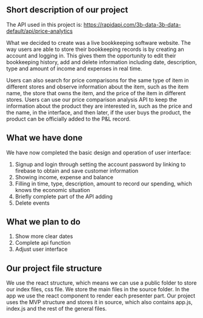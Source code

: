 ## Short description of our project
The API used in this project is: https://rapidapi.com/3b-data-3b-data-default/api/price-analytics

What we decided to create was a live bookkeeping software website. The way users are able to store their bookkeeping records is by creating an account and logging in. This gives them the opportunity to edit their bookkeeping history, add and delete information including date, description, type and amount of income and expenses in real time.

Users can also search for price comparisons for the same type of item in different stores and observe information about the item, such as the item name, the store that owns the item, and the price of the item in different stores.
Users can use our price comparison analysis API to keep the information about the product they are interested in, such as the price and the name, in the interface, and then later, if the user buys the product, the product can be officially added to the P&L record.

## What we have done
We have now completed the basic design and operation of user interface:
1. Signup and login through setting the account password by linking to firebase to obtain and save customer information
2. Showing income, expense and balance
3. Filling in time, type, description, amount to record our spending, which knows the economic situation
4. Briefly complete part of the API adding
5. Delete events

## What we plan to do 
1. Show more clear dates
2. Complete api function
3. Adjust user interface

## Our project file structure 
We use the react structure, which means we can use a public folder to store our index files, css file. We store the main files in the source folder. In the app we use the react component to render each presenter part. 
Our project uses the MVP structure and stores it in source, which also contains app.js, index.js and the rest of the general files.
